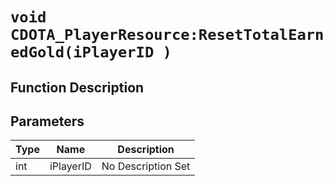 # `void CDOTA_PlayerResource:ResetTotalEarnedGold(iPlayerID )`
## Function Description

## Parameters
Type|Name|Description
--|--|--
int|iPlayerID|No Description Set
